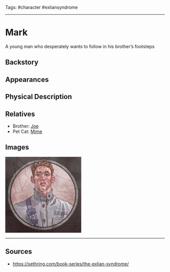Tags: #character #exliansyndrome 

---
# Mark

A young man who desperately wants to follow in his brother’s footsteps

## Backstory

## Appearances

## Physical Description

## Relatives

- Brother: [Joe](Joe.md)
- Pet Cat: [Mime](Mime.md)

## Images

![](../Resources/Attachments/Mark_1.png)

---
## Sources
- https://sethring.com/book-series/the-exlian-syndrome/